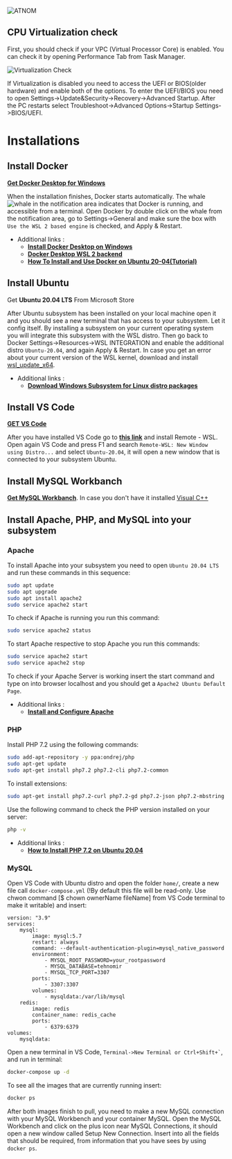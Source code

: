 ![ATNOM](https://atnom.com/wp-content/uploads/2020/12/atnom1-300x44.png)
## CPU Virtualization check
First, you should check if your VPC (Virtual Processor Core) is enabled. You can check it by opening Performance Tab from Task Manager.

![Virtualization Check](https://i.stack.imgur.com/GkDPe.jpg)

If Virtualization is disabled you need to access the UEFI or BIOS(older hardware) and enable both of the options.
To enter the UEFI/BIOS you need to open Settings->Update&Security->Recovery->Advanced Startup. After the PC restarts select Troubleshoot->Advanced Options->Startup Settings->BIOS/UEFI.


# Installations
## Install Docker
**[Get Docker Desktop for Windows](https://desktop.docker.com/win/stable/Docker%20Desktop%20Installer.exe)**

When the installation finishes, Docker starts automatically. The whale ![whale](https://d1q6f0aelx0por.cloudfront.net/icons/whale-x-win.png) in the notification area indicates that Docker is running, and accessible from a terminal. Open Docker by double click on the whale from the notification area, go to Settings->General and make sure the box with ``` Use the WSL 2 based engine``` is checked, and Apply & Restart.
  - Additional links : 
    -  **[Install Docker Desktop on Windows](https://docs.docker.com/docker-for-windows/install/)** 
    -  **[Docker Desktop WSL 2 backend](https://docs.docker.com/docker-for-windows/wsl/)**
    -  **[How To Install and Use Docker on Ubuntu 20-04(Tutorial)](https://www.digitalocean.com/community/tutorials/how-to-install-and-use-docker-on-ubuntu-20-04)**


## Install Ubuntu
Get **Ubuntu 20.04 LTS** From Microsoft Store 

After Ubuntu subsystem has been installed on your local machine open it and you should see a new terminal that has access to your subsystem. Let it config itself.
By installing a subsystem on your current operating system you will integrate this subsystem with the WSL distro. Then go back to Docker Settings->Resources->WSL INTEGRATION and enable the additional distro ```Ubuntu-20.04```, and again Apply & Restart. In case you get an error about your current version of the WSL kernel,  download and install [wsl_update_x64](https://wslstorestorage.blob.core.windows.net/wslblob/wsl_update_x64.msi).

  - Additional links : 
    -  **[Download Windows Subsystem for Linux distro packages](https://docs.microsoft.com/en-us/windows/wsl/install-manual)** 

## Install VS Code
**[GET VS Code](https://code.visualstudio.com/sha/download?build=stable&os=win32-x64-user)**

After you have installed VS Code go to **[this link](https://marketplace.visualstudio.com/items?itemName=ms-vscode-remote.remote-wsl)** and install Remote - WSL. Open again VS Code and press F1 and search ```Remote-WSL: New Window using Distro...``` and select ```Ubuntu-20.04```, it will open a new window that is connected to your subsystem Ubuntu.

## Install MySQL Workbanch
**[Get MySQL Workbanch](https://dev.mysql.com/get/Downloads/MySQLGUITools/mysql-workbench-community-8.0.23-winx64.msi)**.
In case you don't have it installed [Visual C++](https://aka.ms/vs/16/release/vc_redist.x64.exe)


## Install Apache, PHP, and MySQL into your subsystem
### Apache
To install Apache into your subsystem you need to open ```Ubuntu 20.04 LTS``` and run these commands in this sequence:
```sh
sudo apt update
sudo apt upgrade
sudo apt install apache2
sudo service apache2 start
```
To check if Apache is running you run this command:
```sh
sudo service apache2 status
```
To start Apache respective to stop Apache you run this commands:
```sh
sudo service apache2 start
sudo service apache2 stop
```
To check if your Apache Server is working insert the start command and type on into browser localhost and you should get a ```Apache2 Ubuntu Default Page```.

  - Additional links : 
    -  **[Install and Configure Apache](https://ubuntu.com/tutorials/install-and-configure-apache#1-overview)** 

### PHP
Install PHP 7.2 using the following commands:

```sh
sudo add-apt-repository -y ppa:ondrej/php
sudo apt-get update
sudo apt-get install php7.2 php7.2-cli php7.2-common
```
To install extensions:
```sh
sudo apt-get install php7.2-curl php7.2-gd php7.2-json php7.2-mbstring php7.2-intl php7.2-mysql php7.2-xml php7.2-zip php7.2-dev
```
Use the following command to check the PHP version installed on your server:
```sh
php -v
```
  - Additional links : 
    -  **[How to Install PHP 7.2 on Ubuntu 20.04](https://www.rosehosting.com/blog/how-to-install-php-7-2-on-ubuntu-16-04/)** 

### MySQL
Open VS Code with Ubuntu distro and open the folder ```home/```, create a new file call ```docker-compose.yml``` 
(!By default this file will be read-only. Use chwon command [$ chown ownerName fileName] from VS Code terminal to make it writable) 
and insert:
```docker
version: "3.9"
services:
    mysql:
        image: mysql:5.7
        restart: always
        command: --default-authentication-plugin=mysql_native_password
        environment:
            - MYSQL_ROOT_PASSWORD=your_rootpassword
            - MYSQL_DATABASE=tehnomir
            - MYSQL_TCP_PORT=3307
        ports:
            - 3307:3307
        volumes:
            - mysqldata:/var/lib/mysql
    redis:
        image: redis
        container_name: redis_cache
        ports:
            - 6379:6379    
volumes:
    mysqldata:
```
Open a new terminal in VS Code, ``` Terminal->New Terminal or Ctrl+Shift+` ```, and run in terminal:
```sh
docker-compose up -d
```
To see all the images that are currently running insert:
```sh
docker ps
```
After both images finish to pull, you need to make a new MySQL connection with your MySQL Workbench and your container MySQL. Open the MySQL Workbench and click on the plus icon near MySQL Connections, it should open a new window called Setup New Connection. Insert into all the fields that should be required, from information that you have sees by using ```docker ps```.
